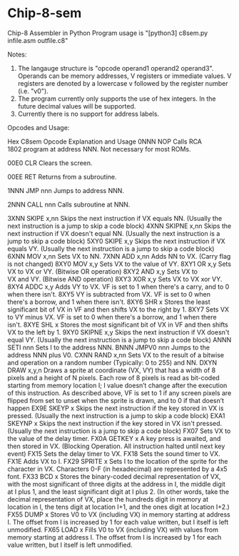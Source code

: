 # Chip-8-sem
Chip-8 Assembler in Python
Program usage is "[python3] c8sem.py infile.asm outfile.c8"

Notes:
1. The langauge structure is "opcode operand1 operand2 operand3". Operands can be memory addresses, V registers or immediate values. 
   V registers are denoted by a lowercase v followed by the register number (i.e. "v0").
2. The program currently only supports the use of hex integers. In the future decimal values will be supported.
3. Currently there is no support for address labels.

Opcodes and Usage: 

Hex    C8sem Opcode  Explanation and Usage
0NNN	NOP           Calls RCA 1802 program at address NNN. Not necessary for most ROMs.

00E0	CLR           Clears the screen.

00EE	RET           Returns from a subroutine.

1NNN   JMP nnn       Jumps to address NNN.

2NNN   CALL nnn      Calls subroutine at NNN.

3XNN   SKIPE x,nn    Skips the next instruction if VX equals NN. (Usually the next instruction is a jump to skip a code block)
4XNN   SKIPNE x,nn   Skips the next instruction if VX doesn't equal NN. (Usually the next instruction is a jump to skip a code block)
5XY0   SKIPE x,y     Skips the next instruction if VX equals VY. (Usually the next instruction is a jump to skip a code block)
6XNN   MOV x,nn      Sets VX to NN.
7XNN   ADD x,nn      Adds NN to VX. (Carry flag is not changed)
8XY0   MOV x,y       Sets VX to the value of VY.
8XY1   OR x,y        Sets VX to VX or VY. (Bitwise OR operation)
8XY2   AND x,y       Sets VX to VX and VY. (Bitwise AND operation)
8XY3   XOR x,y   Sets VX to VX xor VY.
8XY4   ADDC x,y   Adds VY to VX. VF is set to 1 when there's a carry, and to 0 when there isn't.
8XY5   VY is subtracted from VX. VF is set to 0 when there's a borrow, and 1 when there isn't.
8XY6   SHR x   Stores the least significant bit of VX in VF and then shifts VX to the right by 1.
8XY7   Sets VX to VY minus VX. VF is set to 0 when there's a borrow, and 1 when there isn't.
8XYE   SHL x   Stores the most significant bit of VX in VF and then shifts VX to the left by 1.
9XY0   SKIPNE x,y   Skips the next instruction if VX doesn't equal VY. (Usually the next instruction is a jump to skip a code block)
ANNN   SETI nnn   Sets I to the address NNN.
BNNN   JMPV0 nnn   Jumps to the address NNN plus V0.
CXNN   RAND x,nn   Sets VX to the result of a bitwise and operation on a random number (Typically: 0 to 255) and NN.
DXYN   DRAW x,y,n   Draws a sprite at coordinate (VX, VY) that has a width of 8 pixels and a height of N pixels. Each row of 8 pixels 
is read as bit-coded starting from memory location I; I value doesn’t change after the execution of this instruction. As described 
above, VF is set to 1 if any screen pixels are flipped from set to unset when the sprite is drawn, and to 0 if that doesn’t happen
EX9E   SKEYP x   Skips the next instruction if the key stored in VX is pressed. (Usually the next instruction is a jump to skip a code block)
EXA1   SKEYNP x   Skips the next instruction if the key stored in VX isn't pressed. (Usually the next instruction is a jump to skip a code block)
FX07      Sets VX to the value of the delay timer.
FX0A   GETKEY x   A key press is awaited, and then stored in VX. (Blocking Operation. All instruction halted until next key event)
FX15      Sets the delay timer to VX.
FX18      Sets the sound timer to VX.
FX1E      Adds VX to I.
FX29   SPRITE x   Sets I to the location of the sprite for the character in VX. Characters 0-F (in hexadecimal) are represented by a 4x5 font.
FX33   BCD x   Stores the binary-coded decimal representation of VX, with the most significant of three digits at the address in I, the middle digit at 
I plus 1, and the least significant digit at I plus 2. (In other words, take the decimal representation of VX, place the hundreds digit in memory at 
location in I, the tens digit at location I+1, and the ones digit at location I+2.)
FX55   DUMP x   Stores V0 to VX (including VX) in memory starting at address I. The offset from I is increased by 1 for each value written, 
but I itself is left unmodified.
FX65   LOAD x   Fills V0 to VX (including VX) with values from memory starting at address I. The offset from I is increased by 1 for each value written, 
but I itself is left unmodified.
